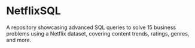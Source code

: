 # NetflixSQL
A repository showcasing advanced SQL queries to solve 15 business problems using a Netflix dataset, covering content trends, ratings, genres, and more.
